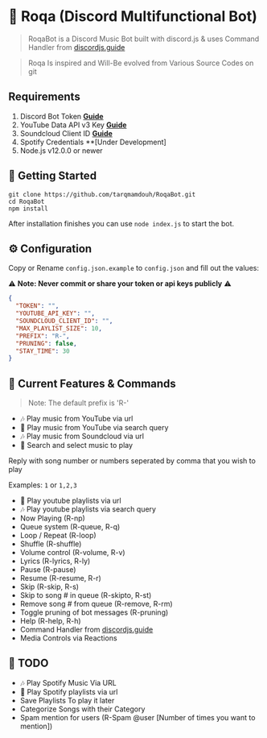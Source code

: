 # 🤖 Roqa (Discord Multifunctional Bot)

> RoqaBot is a Discord Music Bot built with discord.js & uses Command Handler from [discordjs.guide](https://discordjs.guide)

> Roqa Is inspired and Will-Be evolved from Various Source Codes on git

## Requirements

1. Discord Bot Token **[Guide](https://discordjs.guide/preparations/setting-up-a-bot-application.html#creating-your-bot)**
2. YouTube Data API v3 Key **[Guide](https://developers.google.com/youtube/v3/getting-started)**  
3. Soundcloud Client ID **[Guide](https://github.com/zackradisic/node-soundcloud-downloader#client-id)**
4. Spotify Credentials **[Under Development]
3. Node.js v12.0.0 or newer

## 🚀 Getting Started

```
git clone https://github.com/tarqmamdouh/RoqaBot.git
cd RoqaBot
npm install
```

After installation finishes you can use `node index.js` to start the bot.

## ⚙️ Configuration

Copy or Rename `config.json.example` to `config.json` and fill out the values:

⚠️ **Note: Never commit or share your token or api keys publicly** ⚠️

```json
{
  "TOKEN": "",
  "YOUTUBE_API_KEY": "",
  "SOUNDCLOUD_CLIENT_ID": "",
  "MAX_PLAYLIST_SIZE": 10,
  "PREFIX": "R-",
  "PRUNING": false,
  "STAY_TIME": 30
}
```

## 📝 Current Features & Commands

> Note: The default prefix is 'R-'

* 🎶 Play music from YouTube via url
* 🔎 Play music from YouTube via search query
* 🎶 Play music from Soundcloud via url
* 🔎 Search and select music to play

Reply with song number or numbers seperated by comma that you wish to play

Examples: `1` or `1,2,3`

* 📃 Play youtube playlists via url
* 🎶 Play youtube playlists via search query
* Now Playing (R-np)
* Queue system (R-queue, R-q)
* Loop / Repeat (R-loop)
* Shuffle (R-shuffle)
* Volume control (R-volume, R-v)
* Lyrics (R-lyrics, R-ly)
* Pause (R-pause)
* Resume (R-resume, R-r)
* Skip (R-skip, R-s)
* Skip to song # in queue (R-skipto, R-st)
* Remove song # from queue (R-remove, R-rm)
* Toggle pruning of bot messages (R-pruning)
* Help (R-help, R-h)
* Command Handler from [discordjs.guide](https://discordjs.guide/)
* Media Controls via Reactions

## 📝 TODO

* 🎶 Play Spotify Music Via URL
* 📃 Play Spotify playlists via url
* Save Playlists To play it later
* Categorize Songs with their Category
* Spam mention for users (R-Spam @user [Number of times you want to mention])